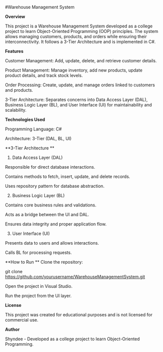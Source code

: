 #Warehouse Management System

**Overview**

This project is a Warehouse Management System developed as a college project to learn Object-Oriented Programming (OOP) principles. The system allows managing customers, products, and orders while ensuring their interconnectivity. It follows a 3-Tier Architecture and is implemented in C#.

**Features**

Customer Management: Add, update, delete, and retrieve customer details.

Product Management: Manage inventory, add new products, update product details, and track stock levels.

Order Processing: Create, update, and manage orders linked to customers and products.

3-Tier Architecture: Separates concerns into Data Access Layer (DAL), Business Logic Layer (BL), and User Interface (UI) for maintainability and scalability.

**Technologies Used**

Programming Language: C#

Architecture: 3-Tier (DAL, BL, UI)


**3-Tier Architecture
**
1. Data Access Layer (DAL)

Responsible for direct database interactions.

Contains methods to fetch, insert, update, and delete records.

Uses repository pattern for database abstraction.

2. Business Logic Layer (BL)

Contains core business rules and validations.

Acts as a bridge between the UI and DAL.

Ensures data integrity and proper application flow.

3. User Interface (UI)

Presents data to users and allows interactions.

Calls BL for processing requests.


**How to Run
**
Clone the repository:

git clone https://github.com/yourusername/WarehouseManagementSystem.git

Open the project in Visual Studio.

Run the project from the UI layer.

**License**

This project was created for educational purposes and is not licensed for commercial use.

**Author**

Shyndee - Developed as a college project to learn Object-Oriented Programming.

